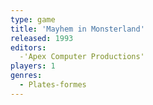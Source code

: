```yaml
---
type: game
title: 'Mayhem in Monsterland'
released: 1993
editors: 
  -'Apex Computer Productions'
players: 1
genres:
  - Plates-formes
---
```

